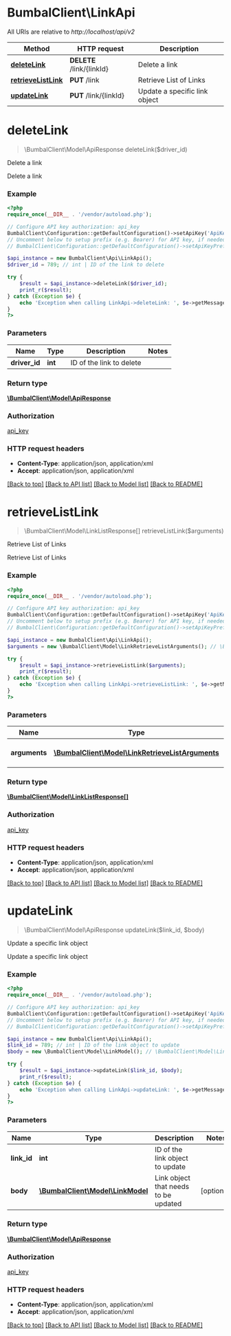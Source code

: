 # BumbalClient\LinkApi

All URIs are relative to *http://localhost/api/v2*

Method | HTTP request | Description
------------- | ------------- | -------------
[**deleteLink**](LinkApi.md#deleteLink) | **DELETE** /link/{linkId} | Delete a link
[**retrieveListLink**](LinkApi.md#retrieveListLink) | **PUT** /link | Retrieve List of Links
[**updateLink**](LinkApi.md#updateLink) | **PUT** /link/{linkId} | Update a specific link object


# **deleteLink**
> \BumbalClient\Model\ApiResponse deleteLink($driver_id)

Delete a link

Delete a link

### Example
```php
<?php
require_once(__DIR__ . '/vendor/autoload.php');

// Configure API key authorization: api_key
BumbalClient\Configuration::getDefaultConfiguration()->setApiKey('ApiKey', 'YOUR_API_KEY');
// Uncomment below to setup prefix (e.g. Bearer) for API key, if needed
// BumbalClient\Configuration::getDefaultConfiguration()->setApiKeyPrefix('ApiKey', 'Bearer');

$api_instance = new BumbalClient\Api\LinkApi();
$driver_id = 789; // int | ID of the link to delete

try {
    $result = $api_instance->deleteLink($driver_id);
    print_r($result);
} catch (Exception $e) {
    echo 'Exception when calling LinkApi->deleteLink: ', $e->getMessage(), PHP_EOL;
}
?>
```

### Parameters

Name | Type | Description  | Notes
------------- | ------------- | ------------- | -------------
 **driver_id** | **int**| ID of the link to delete |

### Return type

[**\BumbalClient\Model\ApiResponse**](../Model/ApiResponse.md)

### Authorization

[api_key](../../README.md#api_key)

### HTTP request headers

 - **Content-Type**: application/json, application/xml
 - **Accept**: application/json, application/xml

[[Back to top]](#) [[Back to API list]](../../README.md#documentation-for-api-endpoints) [[Back to Model list]](../../README.md#documentation-for-models) [[Back to README]](../../README.md)

# **retrieveListLink**
> \BumbalClient\Model\LinkListResponse[] retrieveListLink($arguments)

Retrieve List of Links

Retrieve List of Links

### Example
```php
<?php
require_once(__DIR__ . '/vendor/autoload.php');

// Configure API key authorization: api_key
BumbalClient\Configuration::getDefaultConfiguration()->setApiKey('ApiKey', 'YOUR_API_KEY');
// Uncomment below to setup prefix (e.g. Bearer) for API key, if needed
// BumbalClient\Configuration::getDefaultConfiguration()->setApiKeyPrefix('ApiKey', 'Bearer');

$api_instance = new BumbalClient\Api\LinkApi();
$arguments = new \BumbalClient\Model\LinkRetrieveListArguments(); // \BumbalClient\Model\LinkRetrieveListArguments | Link RetrieveList Arguments

try {
    $result = $api_instance->retrieveListLink($arguments);
    print_r($result);
} catch (Exception $e) {
    echo 'Exception when calling LinkApi->retrieveListLink: ', $e->getMessage(), PHP_EOL;
}
?>
```

### Parameters

Name | Type | Description  | Notes
------------- | ------------- | ------------- | -------------
 **arguments** | [**\BumbalClient\Model\LinkRetrieveListArguments**](../Model/LinkRetrieveListArguments.md)| Link RetrieveList Arguments |

### Return type

[**\BumbalClient\Model\LinkListResponse[]**](../Model/LinkListResponse.md)

### Authorization

[api_key](../../README.md#api_key)

### HTTP request headers

 - **Content-Type**: application/json, application/xml
 - **Accept**: application/json, application/xml

[[Back to top]](#) [[Back to API list]](../../README.md#documentation-for-api-endpoints) [[Back to Model list]](../../README.md#documentation-for-models) [[Back to README]](../../README.md)

# **updateLink**
> \BumbalClient\Model\ApiResponse updateLink($link_id, $body)

Update a specific link object

Update a specific link object

### Example
```php
<?php
require_once(__DIR__ . '/vendor/autoload.php');

// Configure API key authorization: api_key
BumbalClient\Configuration::getDefaultConfiguration()->setApiKey('ApiKey', 'YOUR_API_KEY');
// Uncomment below to setup prefix (e.g. Bearer) for API key, if needed
// BumbalClient\Configuration::getDefaultConfiguration()->setApiKeyPrefix('ApiKey', 'Bearer');

$api_instance = new BumbalClient\Api\LinkApi();
$link_id = 789; // int | ID of the link object to update
$body = new \BumbalClient\Model\LinkModel(); // \BumbalClient\Model\LinkModel | Link object that needs to be updated

try {
    $result = $api_instance->updateLink($link_id, $body);
    print_r($result);
} catch (Exception $e) {
    echo 'Exception when calling LinkApi->updateLink: ', $e->getMessage(), PHP_EOL;
}
?>
```

### Parameters

Name | Type | Description  | Notes
------------- | ------------- | ------------- | -------------
 **link_id** | **int**| ID of the link object to update |
 **body** | [**\BumbalClient\Model\LinkModel**](../Model/LinkModel.md)| Link object that needs to be updated | [optional]

### Return type

[**\BumbalClient\Model\ApiResponse**](../Model/ApiResponse.md)

### Authorization

[api_key](../../README.md#api_key)

### HTTP request headers

 - **Content-Type**: application/json, application/xml
 - **Accept**: application/json, application/xml

[[Back to top]](#) [[Back to API list]](../../README.md#documentation-for-api-endpoints) [[Back to Model list]](../../README.md#documentation-for-models) [[Back to README]](../../README.md)


